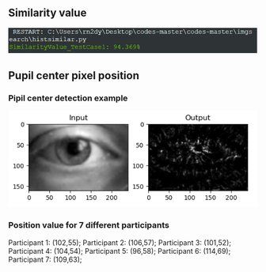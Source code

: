 ## Similarity value
![Alt text](https://github.com/eumenidez/codes/blob/master/imgsearch/1.PNG)
## Pupil center pixel position
### Pipil center detection example 
![Alt text](https://github.com/eumenidez/codes/blob/master/pupil_center/1.png)
### Position value for 7 different participants
Participant 1: (102,55); 
Participant 2: (106,57);
Participant 3: (101,52);
Participant 4: (104,54);
Participant 5: (96,58);
Participant 6: (114,69);
Participant 7: (109,63);
